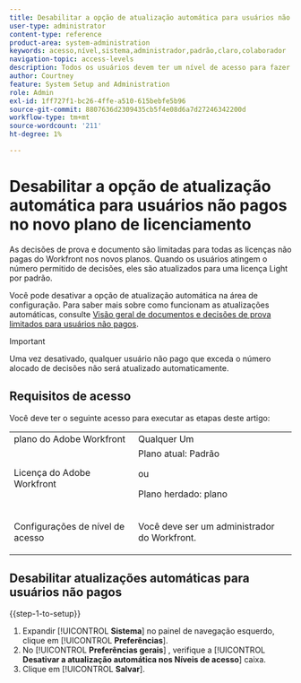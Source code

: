```yaml
---
title: Desabilitar a opção de atualização automática para usuários não pagos no novo plano de licenciamento
user-type: administrator
content-type: reference
product-area: system-administration
keywords: acesso,nível,sistema,administrador,padrão,claro,colaborador
navigation-topic: access-levels
description: Todos os usuários devem ter um nível de acesso para fazer logon e trabalhar no Workfront. Você usa o nível de acesso para controlar o que um usuário pode ver e fazer com determinados objetos e áreas do Workfront.
author: Courtney
feature: System Setup and Administration
role: Admin
exl-id: 1ff727f1-bc26-4ffe-a510-615bebfe5b96
source-git-commit: 8807636d2309435cb5f4e08d6a7d27246342200d
workflow-type: tm+mt
source-wordcount: '211'
ht-degree: 1%

---
```


# Desabilitar a opção de atualização automática para usuários não pagos no novo plano de licenciamento

As decisões de prova e documento são limitadas para todas as licenças não pagas do Workfront nos novos planos. Quando os usuários atingem o número permitido de decisões, eles são atualizados para uma licença Light por padrão.

Você pode desativar a opção de atualização automática na área de configuração. Para saber mais sobre como funcionam as atualizações automáticas, consulte [Visão geral de documentos e decisões de prova limitados para usuários não pagos](/help/quicksilver/review-and-approve-work/proof-doc-decision-limits.md).

>[!IMPORTANT]
>
>Uma vez desativado, qualquer usuário não pago que exceda o número alocado de decisões não será atualizado automaticamente.


## Requisitos de acesso

Você deve ter o seguinte acesso para executar as etapas deste artigo:

<table style="table-layout:auto"> 
 <col> 
 <col> 
 <tbody> 
  <tr> 
   <td role="rowheader">plano do Adobe Workfront</td> 
   <td>Qualquer Um</td> 
  </tr> 
  <tr> 
   <td role="rowheader">Licença do Adobe Workfront</td> 
   <td>Plano atual: Padrão
   <p>ou</p>
   <p>Plano herdado: plano</p></td> 
  </tr> 
  <tr> 
   <td role="rowheader">Configurações de nível de acesso</td> 
   <td> <p>Você deve ser um administrador do Workfront.</p></td> 
  </tr> 
 </tbody> 
</table>

## Desabilitar atualizações automáticas para usuários não pagos

{{step-1-to-setup}}

1. Expandir [!UICONTROL **Sistema**] no painel de navegação esquerdo, clique em [!UICONTROL **Preferências**].
1. No [!UICONTROL **Preferências gerais**] , verifique a [!UICONTROL **Desativar a atualização automática nos Níveis de acesso**] caixa.
1. Clique em [!UICONTROL **Salvar**].
